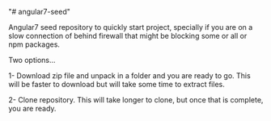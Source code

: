 "# angular7-seed" 

Angular7 seed repository to quickly start project, specially if you are on a slow connection of behind firewall that might be blocking some or all or npm packages.

Two options...

1- Download zip file and unpack in a folder and you are ready to go. This will be faster to download but will take some time to extract files.

2- Clone repository. This will take longer to clone, but once that is complete, you are ready.
